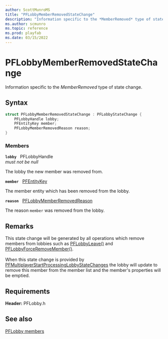```yaml
---
author: ScottMunroMS
title: "PFLobbyMemberRemovedStateChange"
description: "Information specific to the *MemberRemoved* type of state change."
ms.author: scmunro
ms.topic: reference
ms.prod: playfab
ms.date: 03/15/2022
---
```


# PFLobbyMemberRemovedStateChange  

Information specific to the *MemberRemoved* type of state change.  

## Syntax  
  
```cpp
struct PFLobbyMemberRemovedStateChange : PFLobbyStateChange {  
    PFLobbyHandle lobby;  
    PFEntityKey member;  
    PFLobbyMemberRemovedReason reason;  
}  
```
  
### Members  
  
**`lobby`** &nbsp; PFLobbyHandle  
*must not be null*  
  
The lobby the new member was removed from.
  
**`member`** &nbsp; [PFEntityKey](../../pfmultiplayer/pfentitykey_clientsdk.md)  
  
The member entity which has been removed from the lobby.
  
**`reason`** &nbsp; [PFLobbyMemberRemovedReason](../enums/pflobbymemberremovedreason.md)  
  
The reason ```member``` was removed from the lobby.
  
## Remarks  
  
This state change will be generated by all operations which remove members from lobbies such as [PFLobbyLeave()](../functions/pflobbyleave.md) and [PFLobbyForceRemoveMember()](../functions/pflobbyforceremovemember.md). <br /><br /> When this state change is provided by [PFMultiplayerStartProcessingLobbyStateChanges](../functions/pfmultiplayerstartprocessinglobbystatechanges.md) the lobby will update to remove this member from the member list and the member's properties will be emptied.
  
## Requirements  
  
**Header:** PFLobby.h
  
## See also  
[PFLobby members](../pflobby_members.md)  

  
  
